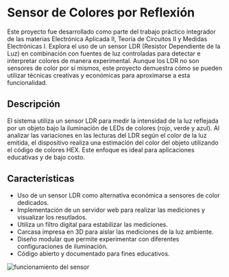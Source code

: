 # Sensor de Colores por Reflexión

Este proyecto fue desarrollado como parte del trabajo práctico integrador de las materias Electrónica Aplicada II, Teoría de Circuitos II y Medidas Electrónicas I. Explora el uso de un sensor LDR (Resistor Dependiente de la Luz) en combinación con fuentes de luz controladas para detectar e interpretar colores de manera experimental. Aunque los LDR no son sensores de color por sí mismos, este proyecto demuestra cómo se pueden utilizar técnicas creativas y económicas para aproximarse a esta funcionalidad.

## Descripción
El sistema utiliza un sensor LDR para medir la intensidad de la luz reflejada por un objeto bajo la iluminación de LEDs de colores (rojo, verde y azul). Al analizar las variaciones en las lecturas del LDR según el color de la luz emitida, el dispositivo realiza una estimación del color del objeto utilizando el código de colores HEX. Este enfoque es ideal para aplicaciones educativas y de bajo costo.

## Características
- Uso de un sensor LDR como alternativa económica a sensores de color dedicados.
- Implementación de un servidor web para realizar las mediciones y visualizar los resutlados.
- Utiliza un filtro digital para estabilizar las mediciones.
- Carcasa impresa en 3D para aislar las mediciones de la luz ambiente.
- Diseño modular que permite experimentar con diferentes configuraciones de iluminación.
- Código abierto y documentado para fines educativos.

![funcionamiento del sensor](informe\informe_tp_integrador_2024\img\resultados_sensor.png)